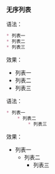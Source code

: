 ### 无序列表

语法：

```markdown
* 列表一
* 列表二
* 列表三
```

效果：

* 列表一
* 列表二
* 列表三

语法：

```markdown
* 列表一
	* 列表二
		* 列表三
```

效果：

* 列表一
  * 列表二
    * 列表三

